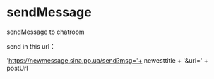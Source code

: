 # sendMessage
sendMessage to chatroom 

send in this url：

'https://newmessage.sina.pp.ua/send?msg='+ newesttitle +  '&url=' + postUrl

